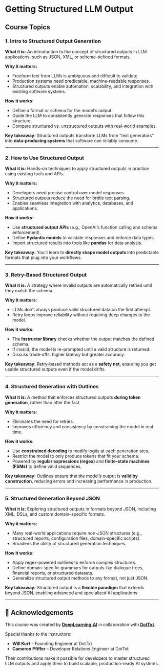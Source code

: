 # Getting Structured LLM Output

## Course Topics

### 1. Intro to Structured Output Generation

**What it is:**
An introduction to the concept of structured outputs in LLM applications, such as JSON, XML, or schema-defined formats.

**Why it matters:**

* Freeform text from LLMs is ambiguous and difficult to validate.
* Production systems need predictable, machine-readable responses.
* Structured outputs enable automation, scalability, and integration with existing software systems.

**How it works:**

* Define a format or schema for the model’s output.
* Guide the LLM to consistently generate responses that follow this structure.
* Compare structured vs. unstructured outputs with real-world examples.

**Key takeaway:** Structured outputs transform LLMs from “text generators” into **data-producing systems** that software can reliably consume.

---

### 2. How to Use Structured Output

**What it is:**
Hands-on techniques to apply structured outputs in practice using existing tools and APIs.

**Why it matters:**

* Developers need precise control over model responses.
* Structured outputs reduce the need for brittle text parsing.
* Enables seamless integration with analytics, databases, and applications.

**How it works:**

* Use **structured output APIs** (e.g., OpenAI’s function calling and schema enforcement).
* Define **Pydantic models** to validate responses and enforce data types.
* Import structured results into tools like **pandas** for data analysis.

**Key takeaway:** You’ll learn to **directly shape model outputs** into predictable formats that plug into your workflows.

---

### 3. Retry-Based Structured Output

**What it is:**
A strategy where invalid outputs are automatically retried until they match the schema.

**Why it matters:**

* LLMs don’t always produce valid structured data on the first attempt.
* Retry loops improve reliability without requiring deep changes to the model.

**How it works:**

* The **Instructor library** checks whether the output matches the defined schema.
* If invalid, the model is re-prompted until a valid structure is returned.
* Discuss trade-offs: higher latency but greater accuracy.

**Key takeaway:** Retry-based methods act as a **safety net**, ensuring you get usable structured outputs even if the model drifts.

---

### 4. Structured Generation with Outlines

**What it is:**
A method that enforces structured outputs **during token generation**, rather than after the fact.

**Why it matters:**

* Eliminates the need for retries.
* Improves efficiency and consistency by constraining the model in real time.

**How it works:**

* Use **constrained decoding** to modify logits at each generation step.
* Restrict the model to only produce tokens that fit your schema.
* Powered by **regular expressions (regex)** and **finite-state machines (FSMs)** to define valid sequences.

**Key takeaway:** Outlines ensure that the model’s output is **valid by construction**, reducing errors and increasing performance in production.

---

### 5. Structured Generation Beyond JSON

**What it is:**
Exploring structured outputs in formats beyond JSON, including XML, DSLs, and custom domain-specific formats.

**Why it matters:**

* Many real-world applications require non-JSON structures (e.g., structured reports, configuration files, domain-specific scripts).
* Broadens the utility of structured generation techniques.

**How it works:**

* Apply regex-powered outlines to enforce complex structures.
* Define domain-specific grammars for outputs like dialogue trees, financial reports, or structured datasets.
* Generalize structured output methods to any format, not just JSON.

**Key takeaway:** Structured output is a **flexible paradigm** that extends beyond JSON, enabling advanced and specialized AI applications.

---

## 🙏 Acknowledgements

This course was created by **[DeepLearning.AI](https://www.deeplearning.ai/)** in collaboration with **[DotTxt](https://dottxt.co/)**.

Special thanks to the instructors:

* **Will Kurt** – Founding Engineer at DotTxt
* **Cameron Pfiffer** – Developer Relations Engineer at DotTxt

Their contributions make it possible for developers to master structured LLM outputs and apply them to build scalable, production-ready AI systems.

